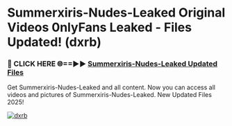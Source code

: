 # Summerxiris-Nudes-Leaked Original Videos 0nlyFans Leaked - Files Updated! (dxrb)

<h3>🔴 CLICK HERE 🌐==►► <a href="https://tinyurl.com/4mcuefdz" rel="nofollow">Summerxiris-Nudes-Leaked Updated Files</a></h3>

Get Summerxiris-Nudes-Leaked and all content. Now you can access all videos and pictures of Summerxiris-Nudes-Leaked. New Updated Files 2025!

[![dxrb](https://i.imgur.com/StAQSOY.gif)](https://tinyurl.com/4mcuefdz)
